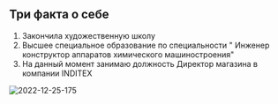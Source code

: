 ## Три факта о себе 

1. Закончила художественную школу 
2. Высшее специальное образование по специальности " Инженер конструктор аппаратов химического машиностроения"
3. На данный момент занимаю должность Директор магазина в компании INDITEX

![2022-12-25-175](https://user-images.githubusercontent.com/123021392/214383724-fe3aed7d-2cba-4bab-846a-b5c62730b314.jpg)
